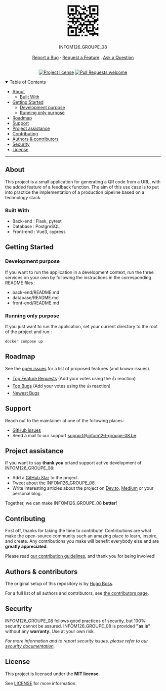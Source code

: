 <h1 align="center">
  <a href="https://github.com/UNamurCSFaculty/2324_INFOM126_GROUPE_08">
    <!-- Please provide path to your logo here -->
    <img src="docs/images/logo.png" alt="Logo" width="100" height="100">
  </a>
</h1>

<div align="center">
  INFOM126_GROUPE_08
  <br />
  <br />
  <a href="https://github.com/UNamurCSFaculty/2324_INFOM126_GROUPE_08/issues/new?assignees=&labels=bug&template=01_BUG_REPORT.md&title=bug%3A+">Report a Bug</a>
  ·
  <a href="https://github.com/UNamurCSFaculty/2324_INFOM126_GROUPE_08/issues/new?assignees=&labels=enhancement&template=02_FEATURE_REQUEST.md&title=feat%3A+">Request a Feature</a>
  .
  <a href="https://github.com/UNamurCSFaculty/2324_INFOM126_GROUPE_08/issues/new?assignees=&labels=question&template=04_SUPPORT_QUESTION.md&title=support%3A+">Ask a Question</a>
</div>

<div align="center">
<br />

[![Project license](https://img.shields.io/github/license/UNamurCSFaculty/2324_INFOM126_GROUPE_08.svg?style=flat-square)](LICENSE)
[![Pull Requests welcome](https://img.shields.io/badge/PRs-welcome-ff69b4.svg?style=flat-square)](https://github.com/UNamurCSFaculty/2324_INFOM126_GROUPE_08/issues?q=is%3Aissue+is%3Aopen+label%3A%22help+wanted%22)

</div>

<details open="open">
<summary>Table of Contents</summary>

- [About](#about)
    - [Built With](#built-with)
- [Getting Started](#getting-started)
    - [Development purpose](#development-purpose)
    - [Running only purpose](#running-only-purpose)
- [Roadmap](#roadmap)
- [Support](#support)
- [Project assistance](#project-assistance)
- [Contributing](#contributing)
- [Authors & contributors](#authors--contributors)
- [Security](#security)
- [License](#license)

</details>

---

## About

This project is a small application for generating a QR code from a URL, with the added feature of a feedback function. The aim of this use case is to put into practice the implementation of a production pipeline based on a technology stack.

### Built With

- Back-end : Flask, pytest
- Database : PostgreSQL
- Front-end : Vue3, cypress

## Getting Started

### Development purpose

If you want to run the application in a development context, run the three services on your own by following the instructions in the corresponding README files :

- back-end/README.md
- database/README.md
- front-end/README.md

### Running only purpose

If you just want to run the application, set your current directory to the root of the project and run :

```
docker compose up
```

## Roadmap

See the [open issues](https://github.com/UNamurCSFaculty/2324_INFOM126_GROUPE_08/issues) for a list of proposed features (and known issues).

- [Top Feature Requests](https://github.com/UNamurCSFaculty/2324_INFOM126_GROUPE_08/issues?q=label%3Aenhancement+is%3Aopen+sort%3Areactions-%2B1-desc) (Add your votes using the 👍 reaction)
- [Top Bugs](https://github.com/UNamurCSFaculty/2324_INFOM126_GROUPE_08/issues?q=is%3Aissue+is%3Aopen+label%3Abug+sort%3Areactions-%2B1-desc) (Add your votes using the 👍 reaction)
- [Newest Bugs](https://github.com/UNamurCSFaculty/2324_INFOM126_GROUPE_08/issues?q=is%3Aopen+is%3Aissue+label%3Abug)

## Support

Reach out to the maintainer at one of the following places:

- [GitHub issues](https://github.com/UNamurCSFaculty/2324_INFOM126_GROUPE_08/issues/new?assignees=&labels=question&template=04_SUPPORT_QUESTION.md&title=support%3A+)
- Send a mail to our support [support@infom126-groupe-08.be](contact@infom126-groupe-08.be)

## Project assistance

If you want to say **thank you** or/and support active development of INFOM126_GROUPE_08:

- Add a [GitHub Star](https://github.com/UNamurCSFaculty/2324_INFOM126_GROUPE_08) to the project.
- Tweet about the INFOM126_GROUPE_08.
- Write interesting articles about the project on [Dev.to](https://dev.to/), [Medium](https://medium.com/) or your personal blog.

Together, we can make INFOM126_GROUPE_08 **better**!

## Contributing

First off, thanks for taking the time to contribute! Contributions are what make the open-source community such an amazing place to learn, inspire, and create. Any contributions you make will benefit everybody else and are **greatly appreciated**.


Please read [our contribution guidelines](docs/CONTRIBUTING.md), and thank you for being involved!

## Authors & contributors

The original setup of this repository is by [Hugo Boss](https://github.com/UNamurCSFaculty).

For a full list of all authors and contributors, see [the contributors page](https://github.com/UNamurCSFaculty/2324_INFOM126_GROUPE_08/contributors).

## Security

INFOM126_GROUPE_08 follows good practices of security, but 100% security cannot be assured.
INFOM126_GROUPE_08 is provided **"as is"** without any **warranty**. Use at your own risk.

_For more information and to report security issues, please refer to our [security documentation](docs/SECURITY.md)._

## License

This project is licensed under the **MIT license**.

See [LICENSE](LICENSE) for more information.
